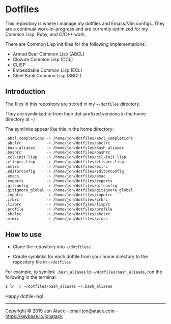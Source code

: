 # Dotfiles

This repository is where I manage my dotfiles and Emacs/Vim configs. They are a continual work-in-progress and are currently optimized for my Common Lisp, Ruby, and C/C++ work.

There are Common Lisp init files for the following implementations:

- Armed Bear Common Lisp (ABCL)
- Clozure Common Lisp (CCL)
- CLISP
- Embeddable Common Lisp (ECL)
- Steel Bank Common Lisp (SBCL)


## Introduction

The files in this repository are stored in my `~/dotfiles` directory.

They are symlinked to from their dot-prefixed versions in the home directory at `~/`.

The symlinks appear like this in the home directory:

```bash
.abcl_completions -> /home/jon/dotfiles/abcl_completions
.abclrc           -> /home/jon/dotfiles/abclrc
.bash_aliases     -> /home/jon/dotfiles/bash_aliases
.bashrc           -> /home/jon/dotfiles/bashrc
.ccl-init.lisp    -> /home/jon/dotfiles/ccl-init.lisp
.clisprc.lisp     -> /home/jon/dotfiles/clisprc.lisp
.eclrc            -> /home/jon/dotfiles/eclrc
.editorconfig     -> /home/jon/dotfiles/editorconfig
.emacs            -> /home/jon/dotfiles/emac
.exports          -> /home/jon/dotfiles/exports
.gitconfig        -> /home/jon/dotfiles/gitconfig
.gitignore_global -> /home/jon/dotfiles/gitignore_global
.inputrc          -> /home/jon/dotfiles/inputrc
.irbrc            -> /home/jon/dotfiles/irbrc
.lisprc           -> /home/jon/dotfiles/lisprc
.profile          -> /home/jon/dotfiles/profile
.sbclrc           -> /home/jon/dotfiles/sbclrc
.vimrc            -> /home/jon/dotfiles/vimrc
```

## How to use

- Clone the repository into `~/dotfiles/`

- Create symlinks for each dotfile from your home directory to the repository file in `~/dotfiles`

For example, to symlink `.bash_aliases` to `~/dotfiles/bash_aliases`, run the following in the terminal:

```bash
$ ln -s ~/dotfiles/bash_aliases ~/.bash_aliases
```

Happy dotfile-ing!

------------------------------------------------------------------------------

Copyright © 2019 Jon Atack - email jon@atack.com - https://keybase.io/jonatack


